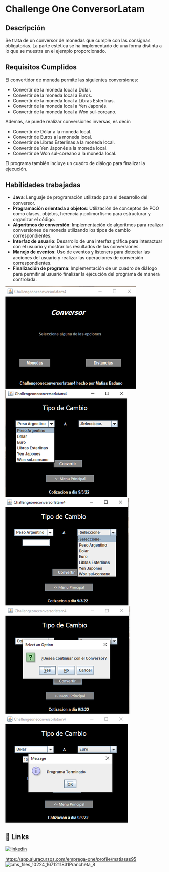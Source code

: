 # Challenge One ConversorLatam

## Descripción
Se trata de un conversor de monedas que cumple con las consignas obligatorias. La parte estética se ha implementado de una forma distinta a lo que se muestra en el ejemplo proporcionado.

## Requisitos Cumplidos

El convertidor de moneda permite las siguientes conversiones:

- Convertir de la moneda local a Dólar.
- Convertir de la moneda local a Euros.
- Convertir de la moneda local a Libras Esterlinas.
- Convertir de la moneda local a Yen Japonés.
- Convertir de la moneda local a Won sul-coreano.

Además, se puede realizar conversiones inversas, es decir:

- Convertir de Dólar a la moneda local.
- Convertir de Euros a la moneda local.
- Convertir de Libras Esterlinas a la moneda local.
- Convertir de Yen Japonés a la moneda local.
- Convertir de Won sul-coreano a la moneda local.

El programa también incluye un cuadro de diálogo para finalizar la ejecución.

## Habilidades trabajadas

- **Java**: Lenguaje de programación utilizado para el desarrollo del conversor.
- **Programación orientada a objetos**: Utilización de conceptos de POO como clases, objetos, herencia y polimorfismo para estructurar y organizar el código.
- **Algoritmos de conversión**: Implementación de algoritmos para realizar conversiones de moneda utilizando los tipos de cambio correspondientes.
- **Interfaz de usuario**: Desarrollo de una interfaz gráfica para interactuar con el usuario y mostrar los resultados de las conversiones.
- **Manejo de eventos**: Uso de eventos y listeners para detectar las acciones del usuario y realizar las operaciones de conversión correspondientes.
- **Finalización de programa**: Implementación de un cuadro de diálogo para permitir al usuario finalizar la ejecución del programa de manera controlada.

![Funcionamiento de la Aplicacion](https://github.com/MatiasJB95/ChallengeoneConversorLatam/blob/main/.settings/app1.png)
![Funcionamiento de la Aplicacion](https://github.com/MatiasJB95/ChallengeoneConversorLatam/blob/main/.settings/App2.png)
![Funcionamiento de la Aplicacion](https://github.com/MatiasJB95/ChallengeoneConversorLatam/blob/main/.settings/App3.png)
![Funcionamiento de la Aplicacion](https://github.com/MatiasJB95/ChallengeoneConversorLatam/blob/main/.settings/App4.png)
![Funcionamiento de la Aplicacion](https://github.com/MatiasJB95/ChallengeoneConversorLatam/blob/main/.settings/App5.png)


## 🔗 Links

[![linkedin](https://img.shields.io/badge/linkedin-0A66C2?style=for-the-badge&logo=linkedin&logoColor=white)](https://www.linkedin.com/in/matiasjb95/)

https://app.aluracursos.com/emprega-one/profile/matiasss95
![cms_files_10224_1671211831Prancheta_8](https://github.com/MatiasJB95/ChallengeoneConversorLatam/assets/115195236/0a540898-9828-4bd6-be44-a730cd461001)






